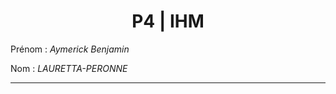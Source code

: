 # <center> P4 | IHM </center>

Prénom : <em>Aymerick Benjamin</em>

Nom : <em>LAURETTA-PERONNE</em>

----